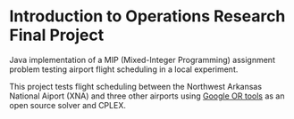 # Introduction to Operations Research Final Project

Java implementation of a MIP (Mixed-Integer Programming) assignment problem testing airport flight scheduling in a local experiment.

This project tests flight scheduling between the Northwest Arkansas National Aiport (XNA) and three other airports using 
[Google OR tools](https://developers.google.com/optimization) as an open source solver and CPLEX.
